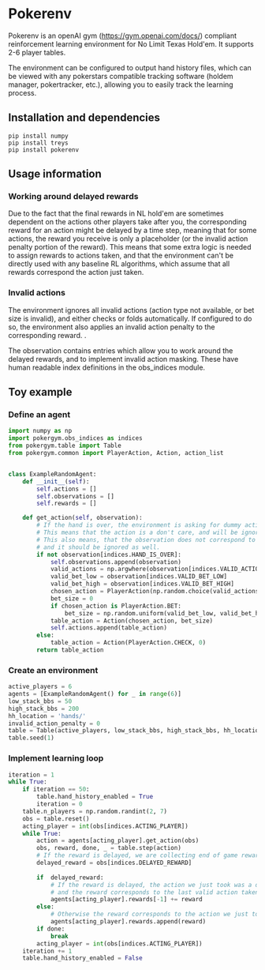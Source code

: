# Pokerenv
Pokerenv is an openAI gym (https://gym.openai.com/docs/) compliant reinforcement learning environment for No Limit Texas Hold'em. It supports 2-6 player tables.

The environment can be configured to output hand history files, which can be viewed with any pokerstars compatible tracking software (holdem manager, pokertracker, etc.), allowing you to easily track the learning process.

## Installation and dependencies
```shell
pip install numpy
pip install treys
pip install pokerenv
```

## Usage information 
### Working around delayed rewards
Due to the fact that the final rewards in NL hold'em are sometimes dependent on the actions other players take after you,
the corresponding reward for an action might be delayed by a time step, meaning that for some actions, the reward you receive is only a placeholder (or the invalid action penalty portion of the reward). 
This means that some extra logic is needed to assign rewards to actions taken, and that the environment can't be directly used with any baseline RL algorithms, which assume that all rewards correspond the action just taken. 

### Invalid actions
The environment ignores all invalid actions (action type not available, or bet size is invalid), and either checks or folds automatically.
If configured to do so, the environment also applies an invalid action penalty to the corresponding reward.
.

The observation contains entries which allow you to work around the delayed rewards, and to implement invalid action masking. 
These have human readable index definitions in the obs_indices module.
## Toy example

### Define an agent

```python
import numpy as np
import pokergym.obs_indices as indices
from pokergym.table import Table
from pokergym.common import PlayerAction, Action, action_list


class ExampleRandomAgent:
    def __init__(self):
        self.actions = []
        self.observations = []
        self.rewards = []

    def get_action(self, observation):
        # If the hand is over, the environment is asking for dummy actions to distribute final rewards.
        # This means that the action is a don't care, and will be ignored by the environment.
        # This also means, that the observation does not correspond to any meaningful choice to be taken, 
        # and it should be ignored as well.
        if not observation[indices.HAND_IS_OVER]:
            self.observations.append(observation)
            valid_actions = np.argwhere(observation[indices.VALID_ACTIONS] == 1).flatten()
            valid_bet_low = observation[indices.VALID_BET_LOW]
            valid_bet_high = observation[indices.VALID_BET_HIGH]
            chosen_action = PlayerAction(np.random.choice(valid_actions))
            bet_size = 0
            if chosen_action is PlayerAction.BET:
                bet_size = np.random.uniform(valid_bet_low, valid_bet_high)
            table_action = Action(chosen_action, bet_size)
            self.actions.append(table_action)
        else:
            table_action = Action(PlayerAction.CHECK, 0)
        return table_action
```


### Create an environment
```python
active_players = 6
agents = [ExampleRandomAgent() for _ in range(6)]
low_stack_bbs = 50
high_stack_bbs = 200
hh_location = 'hands/'
invalid_action_penalty = 0
table = Table(active_players, low_stack_bbs, high_stack_bbs, hh_location, invalid_penalty)
table.seed(1)
```

### Implement learning loop
```python
iteration = 1
while True:
    if iteration == 50:
        table.hand_history_enabled = True
        iteration = 0
    table.n_players = np.random.randint(2, 7)
    obs = table.reset()
    acting_player = int(obs[indices.ACTING_PLAYER])
    while True:
        action = agents[acting_player].get_action(obs)
        obs, reward, done, _ = table.step(action)
        # If the reward is delayed, we are collecting end of game rewards by feeding in dummy actions
        delayed_reward = obs[indices.DELAYED_REWARD]
        
        if  delayed_reward:
            # If the reward is delayed, the action we just took was a don't care, 
            # and the reward corresponds to the last valid action taken
            agents[acting_player].rewards[-1] += reward
        else:
            # Otherwise the reward corresponds to the action we just took
            agents[acting_player].rewards.append(reward)
        if done:
            break
        acting_player = int(obs[indices.ACTING_PLAYER])
    iteration += 1
    table.hand_history_enabled = False
```
